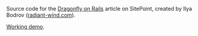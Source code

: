 Source code for the [Dragonfly on Rails]() article on SitePoint,
created by Ilya Bodrov ([radiant-wind.com](http://radiant-wind.com)).

[Working demo](http://sitepoint-dragonfly.herokuapp.com).